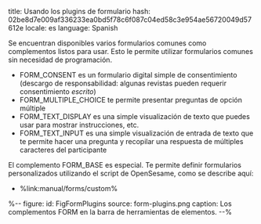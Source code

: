 title: Usando los plugins de formulario
hash: 02be8d7e009af336233ea0bd5f78c6f087c04ed58c3e954ae56720049d57612e
locale: es
language: Spanish

Se encuentran disponibles varios formularios comunes como complementos listos para usar. Esto le permite utilizar formularios comunes sin necesidad de programación.

- FORM_CONSENT es un formulario digital simple de consentimiento (descargo de responsabilidad: algunas revistas pueden requerir consentimiento *escrito*)
- FORM_MULTIPLE_CHOICE te permite presentar preguntas de opción múltiple
- FORM_TEXT_DISPLAY es una simple visualización de texto que puedes usar para mostrar instrucciones, etc.
- FORM_TEXT_INPUT es una simple visualización de entrada de texto que te permite hacer una pregunta y recopilar una respuesta de múltiples caracteres del participante

El complemento FORM_BASE es especial. Te permite definir formularios personalizados utilizando el script de OpenSesame, como se describe aquí:

- %link:manual/forms/custom%

%--
figure:
 id: FigFormPlugins
 source: form-plugins.png
 caption: Los complementos FORM en la barra de herramientas de elementos.
--%